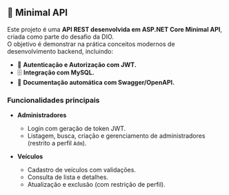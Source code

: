 ## 📌 Minimal API

Este projeto é uma **API REST desenvolvida em ASP.NET Core Minimal API**, criada como parte do desafio da DIO.  
O objetivo é demonstrar na prática conceitos modernos de desenvolvimento backend, incluindo:

- 🔑 **Autenticação e Autorização com JWT.**  
- 🗄 **Integração com MySQL.**
- 📖 **Documentação automática com Swagger/OpenAPI.**  

### Funcionalidades principais
- **Administradores**  
  - Login com geração de token JWT.  
  - Listagem, busca, criação e gerenciamento de administradores (restrito a perfil `Adm`).  

- **Veículos**  
  - Cadastro de veículos com validações.  
  - Consulta de lista e detalhes.  
  - Atualização e exclusão (com restrição de perfil).  
